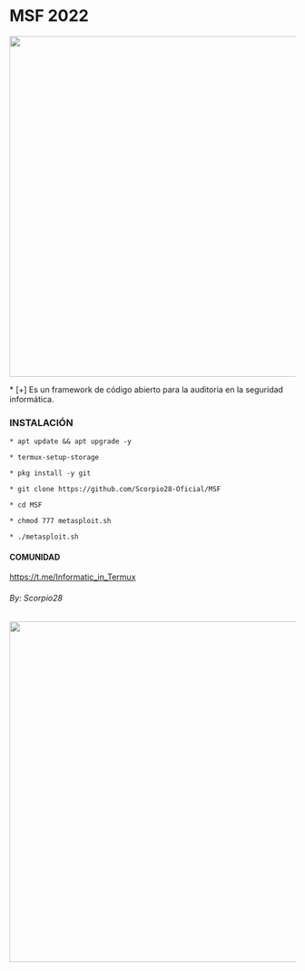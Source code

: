 # MSF 2022
<p align="center">
	<img src="https://i.imgur.com/AjYrodX.jpeg" width="600px" hight="100px">
</p>
* [+] Es un framework de código abierto para la auditoria en la seguridad informática.

### INSTALACIÓN

```
* apt update && apt upgrade -y

* termux-setup-storage

* pkg install -y git

* git clone https://github.com/Scorpio28-Oficial/MSF

* cd MSF

* chmod 777 metasploit.sh

* ./metasploit.sh
```

#### COMUNIDAD

https://t.me/Informatic_in_Termux


###### By: Scorpio28

<p align="center">
	<img src="https://i.imgur.com/lynEirD.jpeg" width="600px" hight="100px">
</p>
